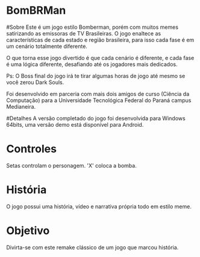 # BomBRMan

#Sobre
Este é um jogo estilo Bomberman, porém com muitos memes satirizando as emissoras de TV Brasileiras. 
O jogo enaltece as características de cada estado e região brasileira, para isso cada fase é em um cenário totalmente diferente.

O que torna esse jogo divertido é que cada cenário é diferente, e cada fase é uma lógica diferente, desafiando até os jogadores mais dedicados.

Ps: O Boss final do jogo irá te tirar algumas horas de jogo até mesmo se você zerou Dark Souls.

Foi desenvolvido em parceria com mais dois amigos de curso (Ciência da Computação) para a Universidade Tecnológica Federal do Paraná campus Medianeira.

#Detalhes
A versão completado do jogo foi desenvolvida para Windows 64bits, uma versão demo está disponível para Android.

# Controles
Setas controlam o personagem.
'X' coloca a bomba.

# História
O jogo possui uma história, vídeo e narrativa própria todo em estilo meme.

# Objetivo
Divirta-se com este remake clássico de um jogo que marcou história.

